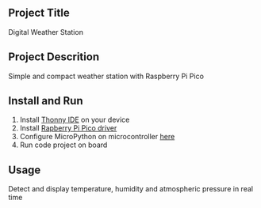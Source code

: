 ## Project Title
Digital Weather Station

## Project Descrition
Simple and compact weather station with Raspberry Pi Pico

## Install and Run
1. Install [Thonny IDE](https://thonny.org) on your device
2. Install [Rapberry Pi Pico driver](https://www.raspberrypi.com/news/raspberry-pi-pico-windows-installer/)
3. Configure MicroPython on microcontroller [here](https://projects.raspberrypi.org/en/projects/getting-started-with-the-pico/2)
4. Run code project on board

## Usage
Detect and display temperature, humidity and atmospheric pressure in real time

